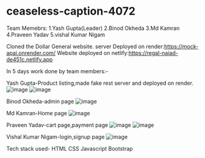 # ceaseless-caption-4072
Team Memebrs:
1.Yash Gupta(Leader)
2.Binod Okheda
3.Md Kamran
4.Praveen Yadav
5.vishal Kumar Nigam

Cloned the Dollar General website.
server Deployed on render:https://mock-apai.onrender.com/
Website deployed on netlify:https://regal-naiad-de451c.netlify.app


In 5 days work done by team members:-

Yash Gupta-Product listing,made fake rest server and deployed on render.
![image](https://user-images.githubusercontent.com/119420347/221514066-53067a5d-8e24-46ae-971d-acf74dcfc7c9.png)
![image](https://user-images.githubusercontent.com/119420347/221514374-d5a3bc53-d061-4191-a932-ba01954f14d6.png)

Binod Okheda-admin page
![image](https://user-images.githubusercontent.com/119420347/221514574-8aeb2d95-395b-4824-8c0a-9b06da26be75.png)

Md Kamran-Home page
![image](https://user-images.githubusercontent.com/119420347/221514696-d9b9919a-98f6-4f43-be99-cf46647388e5.png)

Praveen Yadav-cart page,payment page
![image](https://user-images.githubusercontent.com/119420347/221514882-487619c9-210a-40be-90e4-19d9d5cc675e.png)
![image](https://user-images.githubusercontent.com/119420347/221514980-5e591ec6-620d-4304-a4d3-e1e070de5d16.png)

Vishal Kumar Nigam-login,signup page
![image](https://user-images.githubusercontent.com/119420347/221514782-39049319-c1c7-413e-85e3-d90adbff4eec.png)


Tech stack used-
HTML
CSS 
Javascript
Bootstrap

